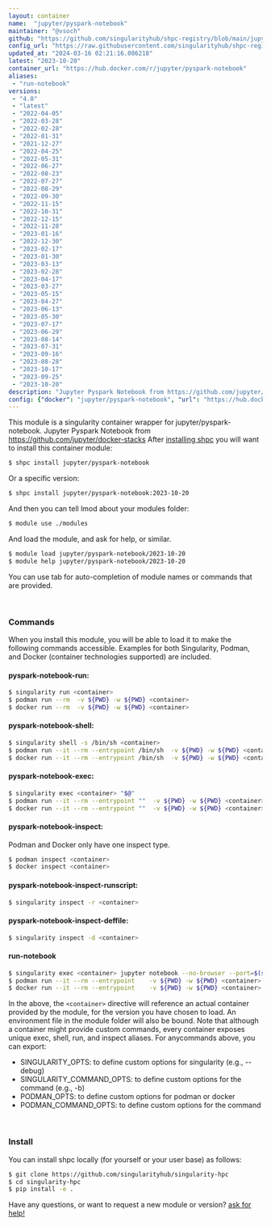```yaml
---
layout: container
name:  "jupyter/pyspark-notebook"
maintainer: "@vsoch"
github: "https://github.com/singularityhub/shpc-registry/blob/main/jupyter/pyspark-notebook/container.yaml"
config_url: "https://raw.githubusercontent.com/singularityhub/shpc-registry/main/jupyter/pyspark-notebook/container.yaml"
updated_at: "2024-03-16 02:21:16.086218"
latest: "2023-10-20"
container_url: "https://hub.docker.com/r/jupyter/pyspark-notebook"
aliases:
 - "run-notebook"
versions:
 - "4.0"
 - "latest"
 - "2022-04-05"
 - "2022-03-28"
 - "2022-02-28"
 - "2022-01-31"
 - "2021-12-27"
 - "2022-04-25"
 - "2022-05-31"
 - "2022-06-27"
 - "2022-08-23"
 - "2022-07-27"
 - "2022-08-29"
 - "2022-09-30"
 - "2022-11-15"
 - "2022-10-31"
 - "2022-12-15"
 - "2022-11-28"
 - "2023-01-16"
 - "2022-12-30"
 - "2023-02-17"
 - "2023-01-30"
 - "2023-03-13"
 - "2023-02-28"
 - "2023-04-17"
 - "2023-03-27"
 - "2023-05-15"
 - "2023-04-27"
 - "2023-06-13"
 - "2023-05-30"
 - "2023-07-17"
 - "2023-06-29"
 - "2023-08-14"
 - "2023-07-31"
 - "2023-09-16"
 - "2023-08-28"
 - "2023-10-17"
 - "2023-09-25"
 - "2023-10-20"
description: "Jupyter Pyspark Notebook from https://github.com/jupyter/docker-stacks"
config: {"docker": "jupyter/pyspark-notebook", "url": "https://hub.docker.com/r/jupyter/pyspark-notebook", "maintainer": "@vsoch", "description": "Jupyter Pyspark Notebook from https://github.com/jupyter/docker-stacks", "latest": {"2023-10-20": "sha256:58377aaa152b741e244f201679f96d909a024ea337088cc276b0ee32ab3f076f"}, "tags": {"4.0": "sha256:2aa9a0183bcfe80cd9e2a6c0a52d797bd5b67d1e2db9437c7345c2404b5a86c1", "latest": "sha256:58377aaa152b741e244f201679f96d909a024ea337088cc276b0ee32ab3f076f", "2022-04-05": "sha256:69ce4a6eaff98d5129fd5f76d992f836371752b0bab8567610d16bb1bb32ea43", "2022-03-28": "sha256:4bd42fd3182bcb70feaaf14876bfb7a5658961438acc79fe552baea646a4be3d", "2022-02-28": "sha256:13186f8f50347924656e96eb0b36dbc0e7b8aa5c69f2594c4b21c45ac0146300", "2022-01-31": "sha256:cc0b2ad428aef8ed8a4557888b2fb2b50ab125ba6eb1fcb58642d270edd9d60b", "2021-12-27": "sha256:8c45b68c6c19329a9091fd3e7e1afc7594fa0b240fb74c2230433a9c2466e968", "2022-04-25": "sha256:afc64f790d390a9b3ffc1f4847c7e077e90e92f098c0b2c34bb1ed74e101fba0", "2022-05-31": "sha256:98cbb6331e50005429915dfcd4972d6f0e97cd29371122e7ec5649c11a84b048", "2022-06-27": "sha256:f638168ca91d7c9f7f9999b0a384390ea0a46385aac223b6000a439c486a7260", "2022-08-23": "sha256:101620247291375b8f736121f81d7d9ce2b4a3b45db6ba00857506c7b52f5e2e", "2022-07-27": "sha256:9dd0932e05c5a0458494fe84fe80aa47c5f48dc92d0b5e41c5b292ebab6898a8", "2022-08-29": "sha256:650034e33aa985f3924cb8ad09f944eb1040e474781d34b6027e6d69732626e5", "2022-09-30": "sha256:6491f91c18ad888f9efb145cf97f3e848ceffdacf6932298fde101d7efe36067", "2022-11-15": "sha256:7e410638782b0e8cb838480d4dd2552e2731f77559bd6ce56a0186f7ea9afdc5", "2022-10-31": "sha256:5d0f7aab367b6734495d9f7642f4b0066d48280cfb61ff36061fd5ec4f69b232", "2022-12-15": "sha256:bfa91616dc9e2961c62cdce0e0aaf6fb5a5b3a6cc7a6e9a2393a607876a98ae8", "2022-11-28": "sha256:cf602da619816b97fdaeab1abe7792c1467f492b758cf2a24834c3bf425f4429", "2023-01-16": "sha256:64f7c95ecc614db205976c3128d951caae4bb8c8f9854bddb2b8bdebbe47c2cf", "2022-12-30": "sha256:99add601123e719cb0cc009266ddbaeb490bfdbc8c7f4327e38301ce9c35663b", "2023-02-17": "sha256:f68a473bc13ce8cb2c5c42aebdd553a01e695bc4438e50e5c374a607b84b2bd5", "2023-01-30": "sha256:5bea073966208d6f7ff044f64daadfa50812cbfda39e902a3de4a92fbff780df", "2023-03-13": "sha256:68a8cd2bd69d4584b95729b7c8aee5483790ca91621fa7dbaf755d9d65da6644", "2023-02-28": "sha256:53853653ffa1b391f032762d1fabb7471c2f6dc2cdf580a9465d39d830a88d02", "2023-04-17": "sha256:a4ef9b9ce25d397142f7bcbda7d978c622940104f929b7befca225262889be59", "2023-03-27": "sha256:d5b8cd3aa5d84d408720779e294007a9a447e78071b1c4e93a69e36d7a84028a", "2023-05-15": "sha256:64ec7db4ea5b4f166d1240ba962a0d57bd3234ba022200ae0f8582e742887533", "2023-04-27": "sha256:a653fa15943f216aaa09a751f3bb1e5f9cfc377f97e76da2838b369a90dcca7e", "2023-06-13": "sha256:a192d585bc953702b4f49cb912799212146c811ca9ae85ea8c5f09d7d741da60", "2023-05-30": "sha256:ee0c154cb39670ee932fc8a0fab19351f00a10a46474afd1425396b7788dae96", "2023-07-17": "sha256:7b49f0c6e708492de6b35a81bd7a65fd81882c63a9958f97bcb7638c1b93385e", "2023-06-29": "sha256:4b1cf332a6e2e36695a7624e1074246ac95dd8497cb2cf5c3773030c73fb0535", "2023-08-14": "sha256:40c277399da9f7aa334e4465610bd2e04b739580649b7df263083132864b71f4", "2023-07-31": "sha256:397d37c48c951514f3474580abe21423c838209acd62ea991c527dc9437b08d4", "2023-09-16": "sha256:b105b4786e7941a63027510258014895cad872f6f948ed44ada685d9d4825eed", "2023-08-28": "sha256:79483fb5d0e2f6539c83f83d8e15462e8a2cce3034bf9b39e10879234652a7fd", "2023-10-17": "sha256:f5b0f13967d986bd2b48327ad7e1e12da6aa8327337537a3403f63e6ee1828ad", "2023-09-25": "sha256:af0af59428334e69228a0ae524a21fadee870333a3ee16f654e2d60d9a82705c", "2023-10-20": "sha256:58377aaa152b741e244f201679f96d909a024ea337088cc276b0ee32ab3f076f"}, "aliases": [{"name": "run-notebook", "command": "jupyter notebook --no-browser --port=$(shuf -i 2000-65000 -n 1) --ip 0.0.0.0"}]}
---
```


This module is a singularity container wrapper for jupyter/pyspark-notebook.
Jupyter Pyspark Notebook from https://github.com/jupyter/docker-stacks
After [installing shpc](#install) you will want to install this container module:


```bash
$ shpc install jupyter/pyspark-notebook
```

Or a specific version:

```bash
$ shpc install jupyter/pyspark-notebook:2023-10-20
```

And then you can tell lmod about your modules folder:

```bash
$ module use ./modules
```

And load the module, and ask for help, or similar.

```bash
$ module load jupyter/pyspark-notebook/2023-10-20
$ module help jupyter/pyspark-notebook/2023-10-20
```

You can use tab for auto-completion of module names or commands that are provided.

<br>

### Commands

When you install this module, you will be able to load it to make the following commands accessible.
Examples for both Singularity, Podman, and Docker (container technologies supported) are included.

#### pyspark-notebook-run:

```bash
$ singularity run <container>
$ podman run --rm  -v ${PWD} -w ${PWD} <container>
$ docker run --rm  -v ${PWD} -w ${PWD} <container>
```

#### pyspark-notebook-shell:

```bash
$ singularity shell -s /bin/sh <container>
$ podman run --it --rm --entrypoint /bin/sh  -v ${PWD} -w ${PWD} <container>
$ docker run --it --rm --entrypoint /bin/sh  -v ${PWD} -w ${PWD} <container>
```

#### pyspark-notebook-exec:

```bash
$ singularity exec <container> "$@"
$ podman run --it --rm --entrypoint ""  -v ${PWD} -w ${PWD} <container> "$@"
$ docker run --it --rm --entrypoint ""  -v ${PWD} -w ${PWD} <container> "$@"
```

#### pyspark-notebook-inspect:

Podman and Docker only have one inspect type.

```bash
$ podman inspect <container>
$ docker inspect <container>
```

#### pyspark-notebook-inspect-runscript:

```bash
$ singularity inspect -r <container>
```

#### pyspark-notebook-inspect-deffile:

```bash
$ singularity inspect -d <container>
```


#### run-notebook

```bash
$ singularity exec <container> jupyter notebook --no-browser --port=$(shuf -i 2000-65000 -n 1) --ip 0.0.0.0
$ podman run --it --rm --entrypoint    -v ${PWD} -w ${PWD} <container> -c " $@"
$ docker run --it --rm --entrypoint    -v ${PWD} -w ${PWD} <container> -c " $@"
```



In the above, the `<container>` directive will reference an actual container provided
by the module, for the version you have chosen to load. An environment file in the
module folder will also be bound. Note that although a container
might provide custom commands, every container exposes unique exec, shell, run, and
inspect aliases. For anycommands above, you can export:

 - SINGULARITY_OPTS: to define custom options for singularity (e.g., --debug)
 - SINGULARITY_COMMAND_OPTS: to define custom options for the command (e.g., -b)
 - PODMAN_OPTS: to define custom options for podman or docker
 - PODMAN_COMMAND_OPTS: to define custom options for the command

<br>

### Install

You can install shpc locally (for yourself or your user base) as follows:

```bash
$ git clone https://github.com/singularityhub/singularity-hpc
$ cd singularity-hpc
$ pip install -e .
```

Have any questions, or want to request a new module or version? [ask for help!](https://github.com/singularityhub/singularity-hpc/issues)